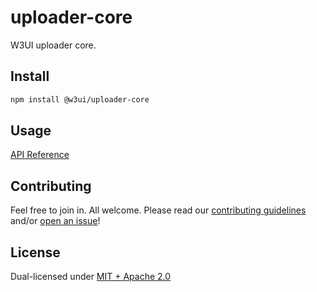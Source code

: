 # uploader-core

W3UI uploader core.

## Install

```sh
npm install @w3ui/uploader-core
``` 

## Usage

[API Reference](https://github.com/web3-storage/w3ui/blob/main/docs/uploader-core.md)

## Contributing

Feel free to join in. All welcome. Please read our [contributing guidelines](https://github.com/web3-storage/w3ui/blob/main/CONTRIBUTING.md) and/or [open an issue](https://github.com/web3-storage/w3ui/issues)!

## License

Dual-licensed under [MIT + Apache 2.0](https://github.com/web3-storage/w3ui/blob/main/LICENSE.md)
